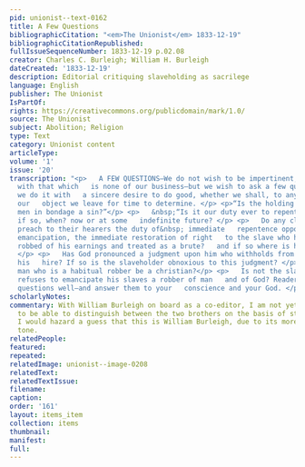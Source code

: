 ```yaml
---
pid: unionist--text-0162
title: A Few Questions
bibliographicCitation: "<em>The Unionist</em> 1833-12-19"
bibliographicCitationRepublished: 
fullIssueSequenceNumber: 1833-12-19 p.02.08
creator: Charles C. Burleigh; William H. Burleigh
dateCreated: '1833-12-19'
description: Editorial critiquing slaveholding as sacrilege
language: English
publisher: The Unionist
IsPartOf: 
rights: https://creativecommons.org/publicdomain/mark/1.0/
source: The Unionist
subject: Abolition; Religion
type: Text
category: Unionist content
articleType: 
volume: '1'
issue: '20'
transcription: "<p>   A FEW QUESTIONS—We do not wish to be impertinent, nor meddle
  with that which   is none of our business—but we wish to ask a few questions, and
  we do it with   a sincere desire to do good, whether we shall, to any extent, effect
  our   object we leave for time to determine. </p> <p>“Is the holding of our fellow
  men in bondage a sin?”</p> <p>   &nbsp;“Is it our duty ever to repent of sin, and
  if so, when? now or at some   indefinite future? </p> <p>   Do any clergymen who
  preach to their hearers the duty of&nbsp; immediate   repentence oppose immediate
  emancipation, the immediate restoration of right   to the slave who has long been
  robbed of his earnings and treated as a brute?   and if so where is his consistency?
  </p> <p>   Has God pronounced a judgment upon him who withholds from the laborer
  his   hire? If so is the slaveholder obnoxious to this judgment? </p> <p>Can that
  man who is a habitual robber be a christian?</p> <p>   Is not the slaveholder who
  refuses to emancipate his slaves a robber of man   and of God? Reader, ponder these
  questions well—and answer them to your   conscience and your God. </p> "
scholarlyNotes: 
commentary: With William Burleigh on board as a co-editor, I am not yet in a position
  to be able to distinguish between the two brothers on the basis of style. However,
  I would hazard a guess that this is William Burleigh, due to its more religiously-inflected
  tone.
relatedPeople: 
featured: 
repeated: 
relatedImage: unionist--image-0208
relatedText: 
relatedTextIssue: 
filename: 
caption: 
order: '161'
layout: items_item
collection: items
thumbnail: 
manifest: 
full: 
---
```

